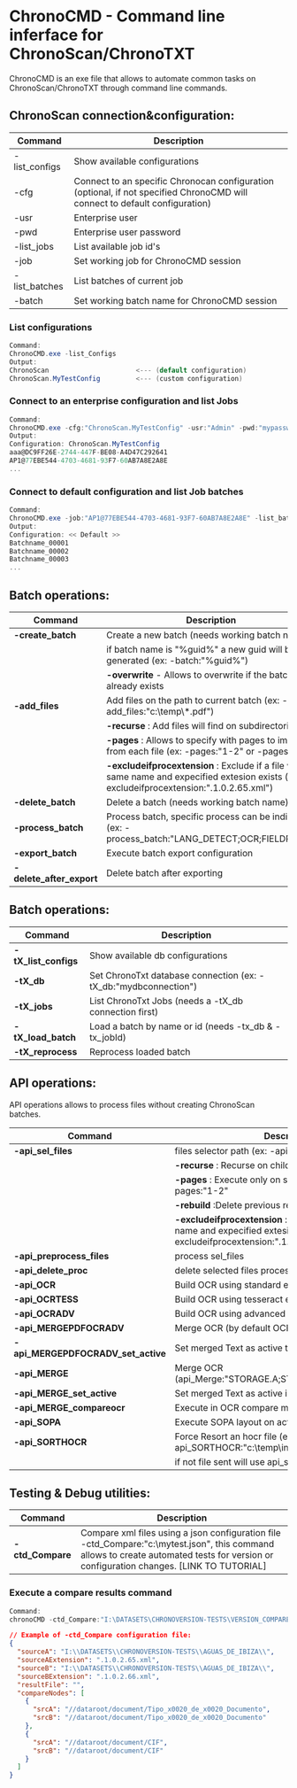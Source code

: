 # ChronoCMD - Command line inferface for ChronoScan/ChronoTXT

ChronoCMD is an exe file that allows to automate common tasks on ChronoScan/ChronoTXT through command line commands.


## ChronoScan connection&configuration:

| Command   		        | Description		|
|---------------------------|-------------------|
|-list_configs              |Show available configurations|
|-cfg              |Connect to an specific Chronocan configuration (optional, if not specified ChronoCMD will connect to default configuration)|
|-usr              |Enterprise user|
|-pwd              |Enterprise user password|
|-list_jobs        |List available job id's|
|-job              | Set working job for ChronoCMD session|
|-list_batches     | List batches of current job|
|-batch            | Set working batch name for ChronoCMD session|


### List configurations

```cs
Command:
ChronoCMD.exe -list_Configs
Output:
ChronoScan                      <--- (default configuration)
ChronoScan.MyTestConfig         <--- (custom configuration)
```

### Connect to an enterprise configuration and list Jobs

```cs
Command:
ChronoCMD.exe -cfg:"ChronoScan.MyTestConfig" -usr:"Admin" -pwd:"mypassword" -list_jobs
Output:
Configuration: ChronoScan.MyTestConfig
aaa@DC9FF26E-2744-447F-BE08-A4D47C292641
AP1@77EBE544-4703-4681-93F7-60AB7A8E2A8E
...
```

### Connect to default configuration and list Job batches

```cs
Command:
ChronoCMD.exe -job:"AP1@77EBE544-4703-4681-93F7-60AB7A8E2A8E" -list_batches
Output:
Configuration: << Default >>
Batchname_00001
Batchname_00002
Batchname_00003
...
```

## Batch operations:

| Command   		        | Description		|
|---------------------------|-------------------|
|**-create_batch**|Create a new batch (needs working batch name)|
||if batch name is "%guid%" a new guid will be generated (ex: -batch:\"%guid%\")|
| |**-overwrite** - Allows to overwrite if the batch already exists|
|**-add_files**|Add files on the path to current batch (ex: -add_files:\"c:\\temp\\*.pdf\")|
||**-recurse** : Add files will find on subdirectories|
||**-pages** : Allows to specify with pages to import from each file (ex: -pages:\"1-2\" or -pages:\"2-\"|
||**-excludeifprocextension** : Exclude if a file with same name and expecified extesion exists (ex: -excludeifprocextension:\".1.0.2.65.xml\")|
|**-delete_batch**| Delete a batch (needs working batch name)|
|**-process_batch**|Process batch, specific process can be indicated (ex: -process_batch:\"LANG_DETECT;OCR;FIELDREAD;\"|
|**-export_batch**|Execute batch export configuration|
|**-delete_after_export**|Delete batch after exporting|


## Batch operations:
| Command   		        | Description		|
|---------------------------|-------------------|
|**-tX_list_configs**| Show available db configurations|
|**-tX_db**| Set ChronoTxt database connection (ex: -tX_db:\"mydbconnection\")|
|**-tX_jobs**| List ChronoTxt Jobs (needs a -tX_db connection first)|
|**-tX_load_batch**| Load a batch by name or id (needs -tx_db & -tx_jobId)|
|**-tX_reprocess**| Reprocess loaded batch|


## API operations:

API operations allows to process files without creating ChronoScan batches.

| Command   		        | Description		|
|---------------------------|-------------------|
|**-api_sel_files**          | files selector path (ex: -api_sel_files:\"c:\\temp\\*.pdf\"|
||**-recurse** : Recurse on children directories|
||**-pages** : Execute only on specified page ranges ex: -pages:\"1-2\"|
||**-rebuild** :Delete previous results|
||**-excludeifprocextension**  : Exclude if a file with same name and expecified extesion exists (ex: -excludeifprocextension:\".1.0.2.65.xml\")|
|**-api_preprocess_files**| process sel_files|
|**-api_delete_proc**| delete selected files process containers|
|**-api_OCR**                | Build OCR using standard engine|
|**-api_OCRTESS**            | Build OCR using tesseract engine|
|**-api_OCRADV**             | Build OCR using advanced engine|
|**-api_MERGEPDFOCRADV**     | Merge OCR (by default OCR.ADV) with native PDF text|
|**-api_MERGEPDFOCRADV_set_active**   | Set merged Text as active text|
|**-api_MERGE**              | Merge OCR (api_Merge:\"STORAGE.A;STORAGE.B;STORAGE.DEST\"|
|**-api_MERGE_set_active**| Set merged Text as active image|
|**-api_MERGE_compareocr**| Execute in OCR compare merge mode|
|**-api_SOPA**| Execute SOPA layout on active item|
|**-api_SORTHOCR**| Force Resort an hocr file (ex: -api_SORTHOCR:\"c:\\temp\\inputfile.html\"|
||        if not file sent will use api_sel_files selection|

## Testing & Debug utilities:
| Command   		        | Description		|
|---------------------------|-------------------|
|**-ctd_Compare**| Compare xml files using a json configuration file -ctd_Compare:\"c:\\mytest.json\", this command allows to create automated tests for version or configuration changes. [LINK TO TUTORIAL]|



### Execute a compare results command
```cs
Command:
chronoCMD -ctd_Compare:"I:\DATASETS\CHRONOVERSION-TESTS\VERSION_COMPARE_v65_vs_v66_test.json"
```
```json
// Example of -ctd_Compare configuration file:
{
  "sourceA": "I:\\DATASETS\\CHRONOVERSION-TESTS\\AGUAS_DE_IBIZA\\",
  "sourceAExtension": ".1.0.2.65.xml",
  "sourceB": "I:\\DATASETS\\CHRONOVERSION-TESTS\\AGUAS_DE_IBIZA\\",
  "sourceBExtension": ".1.0.2.66.xml",
  "resultFile": "",
  "compareNodes": [
    {
	  "srcA": "//dataroot/document/Tipo_x0020_de_x0020_Documento",
	  "srcB": "//dataroot/document/Tipo_x0020_de_x0020_Documento"
	},
	{
	  "srcA": "//dataroot/document/CIF",
	  "srcB": "//dataroot/document/CIF"
	}
  ]
}
```